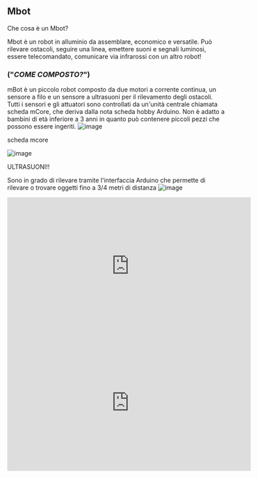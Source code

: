 ## Mbot
Che cosa è un Mbot?


Mbot è un robot in alluminio da assemblare, economico e versatile. Può rilevare ostacoli, seguire una linea, emettere suoni e segnali luminosi, essere telecomandato, comunicare via infrarossi con un altro robot!

### ("*COME COMPOSTO?*")

mBot è un piccolo robot composto da due motori a corrente continua, un sensore a filo e un sensore a ultrasuoni per il rilevamento degli ostacoli. Tutti i sensori e gli attuatori sono controllati da un'unità centrale chiamata scheda mCore, che deriva dalla nota scheda hobby Arduino. Non è adatto a bambini di età inferiore a 3 anni in quanto può contenere piccoli pezzi che possono essere ingeriti.
![image](https://user-images.githubusercontent.com/102225228/160807022-d2d80243-dc4b-4ac9-9993-1491436878bb.png)

scheda mcore

![image](https://user-images.githubusercontent.com/102225228/160809503-b69ec555-6f94-4275-a18d-8dab5bb0e8f6.png)


ULTRASUONI!!

Sono in grado di rilevare tramite l'interfaccia Arduino che permette di rilevare o trovare oggetti fino a 3/4 metri di distanza
![image](https://user-images.githubusercontent.com/102225228/160808366-ecb01783-d8d5-47be-a2fe-6cd9e0cb5071.png)



<iframe width="560" height="315" src="https://www.youtube.com/embed/Vr-VC8Su1UY" title="YouTube video player" frameborder="0" allow="accelerometer; autoplay; clipboard-write; encrypted-media; gyroscope; picture-in-picture" allowfullscreen></iframe>

<iframe width="560" height="315" src="https://www.youtube.com/embed/aQLZhWzvE9I" title="YouTube video player" frameborder="0" allow="accelerometer; autoplay; clipboard-write; encrypted-media; gyroscope; picture-in-picture" allowfullscreen></iframe>
